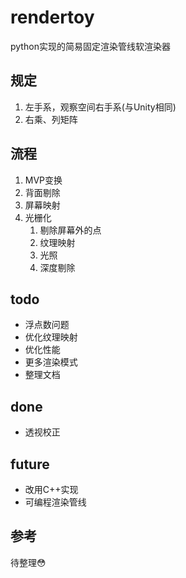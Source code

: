 # rendertoy
python实现的简易固定渲染管线软渲染器

## 规定
1. 左手系，观察空间右手系(与Unity相同)
2. 右乘、列矩阵

## 流程
1. MVP变换
2. 背面剔除
3. 屏幕映射
4. 光栅化
    1. 剔除屏幕外的点
    2. 纹理映射
	3. 光照
	4. 深度剔除

## todo
- 浮点数问题
- 优化纹理映射
- 优化性能
- 更多渲染模式
- 整理文档

## done
- 透视校正

## future
- 改用C++实现
- 可编程渲染管线

## 参考
待整理😳